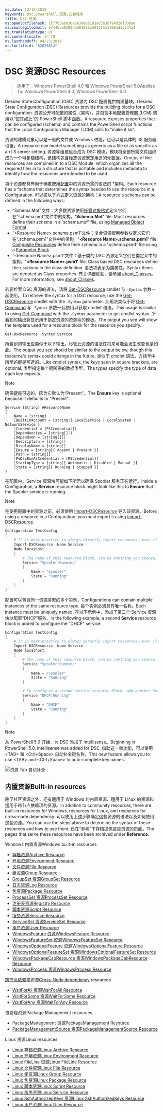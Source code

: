 ```yaml
---
ms.date: 12/12/2018
keywords: dsc,powershell,配置,安装程序
title: DSC 资源
ms.openlocfilehash: 1f77b5e6630a2e3de6e1d1a05638f94d2df039ae
ms.sourcegitcommit: e7445ba8203da304286c591ff513900ad1c244a4
ms.translationtype: HT
ms.contentlocale: zh-CN
ms.lasthandoff: 04/23/2019
ms.locfileid: "62076614"
---
```

# <a name="dsc-resources"></a><span data-ttu-id="67ca7-103">DSC 资源</span><span class="sxs-lookup"><span data-stu-id="67ca7-103">DSC Resources</span></span>

><span data-ttu-id="67ca7-104">适用于：Windows PowerShell 4.0 和 Windows PowerShell 5.0</span><span class="sxs-lookup"><span data-stu-id="67ca7-104">Applies To: Windows PowerShell 4.0, Windows PowerShell 5.0</span></span>

<span data-ttu-id="67ca7-105">Desired State Configuration (DSC) 资源为 DSC 配置提供构建基块。</span><span class="sxs-lookup"><span data-stu-id="67ca7-105">Desired State Configuration (DSC) Resources provide the building blocks for a DSC configuration.</span></span> <span data-ttu-id="67ca7-106">资源公开可配置的属性（架构），并包含本地配置管理器 (LCM) 调用以“使其如此”的 PowerShell 脚本函数。</span><span class="sxs-lookup"><span data-stu-id="67ca7-106">A resource exposes properties that can be configured (schema) and contains the PowerShell script functions that the Local Configuration Manager (LCM) calls to "make it so".</span></span>

<span data-ttu-id="67ca7-107">资源的建模对象可以是一般的文件或 Windows 进程，也可以是具体的 IIS 服务器设置。</span><span class="sxs-lookup"><span data-stu-id="67ca7-107">A resource can model something as generic as a file or as specific as an IIS server setting.</span></span>  <span data-ttu-id="67ca7-108">资源等组被组合成为 DSC 模块，模块将全部所需文件组织成为一个可移植结构，该结构包含标志资源既定用途的元数据。</span><span class="sxs-lookup"><span data-stu-id="67ca7-108">Groups of like resources are combined in to a DSC Module, which organizes all the required files in to a structure that is portable and includes metadata to identify how the resources are intended to be used.</span></span>

<span data-ttu-id="67ca7-109">每个资源都具有用于确定使用[配置](../configurations/configurations.md)中的资源所需的语法的 \*架构。</span><span class="sxs-lookup"><span data-stu-id="67ca7-109">Each resource has a \*schema that determines the syntax needed to use the resource in a [Configuration](../configurations/configurations.md).</span></span> <span data-ttu-id="67ca7-110">可以按以下方式定义资源的架构：</span><span class="sxs-lookup"><span data-stu-id="67ca7-110">A resource's schema can be defined in the following ways:</span></span>

- <span data-ttu-id="67ca7-111">“Schema.Mof”文件：大多数资源使用[托管对象格式](/windows/desktop/wmisdk/managed-object-format--mof-)定义它们在“schema.mof”文件中的架构。</span><span class="sxs-lookup"><span data-stu-id="67ca7-111">**'Schema.Mof'** file: Most resources define their *schema* in a 'schema.mof' file, using [Managed Object Format](/windows/desktop/wmisdk/managed-object-format--mof-).</span></span>
- <span data-ttu-id="67ca7-112">“\<Resource Name\>.schema.psm1”文件：[复合资源](../configurations/compositeConfigs.md)使用[参数块](/powershell/module/microsoft.powershell.core/about/about_functions?view=powershell-6#functions-with-parameters)定义它们在“<ResourceName>.schema.psm1”文件中的架构。</span><span class="sxs-lookup"><span data-stu-id="67ca7-112">**'\<Resource Name\>.schema.psm1'** file: [Composite Resources](../configurations/compositeConfigs.md) define their *schema* in a '<ResourceName>.schema.psm1' file using a [Parameter Block](/powershell/module/microsoft.powershell.core/about/about_functions?view=powershell-6#functions-with-parameters).</span></span>
- <span data-ttu-id="67ca7-113">“\<Resource Name\>.psm1”文件：基于类的 DSC 资源定义它们在类定义中的架构。</span><span class="sxs-lookup"><span data-stu-id="67ca7-113">**'\<Resource Name\>.psm1'** file: Class based DSC resources define their *schema* in the class definition.</span></span> <span data-ttu-id="67ca7-114">语法项表示为类属性。</span><span class="sxs-lookup"><span data-stu-id="67ca7-114">Syntax items are denoted as Class properties.</span></span> <span data-ttu-id="67ca7-115">有关详细信息，请参阅 [about_Classes](/powershell/module/psdesiredstateconfiguration/about/about_classes_and_dsc)。</span><span class="sxs-lookup"><span data-stu-id="67ca7-115">For more information, see [about_Classes](/powershell/module/psdesiredstateconfiguration/about/about_classes_and_dsc).</span></span>

<span data-ttu-id="67ca7-116">若要检索 DSC 资源的语法，请将 [Get-DSCResource](/powershell/module/PSDesiredStateConfiguration/Get-DscResource) cmdlet 与 `-Syntax` 参数一起使用。</span><span class="sxs-lookup"><span data-stu-id="67ca7-116">To retrieve the syntax for a DSC resource, use the [Get-DSCResource](/powershell/module/PSDesiredStateConfiguration/Get-DscResource) cmdlet with the `-Syntax` parameter.</span></span> <span data-ttu-id="67ca7-117">此用法类似于将 [Get-Command](/powershell/module/microsoft.powershell.core/get-command) 与 `-Syntax` 参数一起使用以获取 cmdlet 语法。</span><span class="sxs-lookup"><span data-stu-id="67ca7-117">This usage is similar to using [Get-Command](/powershell/module/microsoft.powershell.core/get-command) with the `-Syntax` parameter to get cmdlet syntax.</span></span> <span data-ttu-id="67ca7-118">所看到的输出将显示用于指定资源的资源块的模板。</span><span class="sxs-lookup"><span data-stu-id="67ca7-118">The output you see will show the template used for a resource block for the resource you specify.</span></span>

```powershell
Get-DscResource -Syntax Service
```

<span data-ttu-id="67ca7-119">所看到的输出应类似于以下输出，尽管此资源的语法在将来可能会发生改变也是如此。</span><span class="sxs-lookup"><span data-stu-id="67ca7-119">The output you see should be similar to the output below, though this resource's syntax could change in the future.</span></span> <span data-ttu-id="67ca7-120">类似于 cmdlet 语法，方括号中所示的键是可选的。</span><span class="sxs-lookup"><span data-stu-id="67ca7-120">Like cmdlet syntax, the *keys* seen in square brackets, are optional.</span></span> <span data-ttu-id="67ca7-121">类型指定每个键所需的数据类型。</span><span class="sxs-lookup"><span data-stu-id="67ca7-121">The types specify the type of data each key expects.</span></span>

> [!NOTE]
> <span data-ttu-id="67ca7-122">确保键是可选的，因为它默认为“Present”。</span><span class="sxs-lookup"><span data-stu-id="67ca7-122">The **Ensure** key is optional because it defaults to "Present".</span></span>

```output
Service [String] #ResourceName
{
    Name = [string]
    [BuiltInAccount = [string]{ LocalService | LocalSystem | NetworkService }]
    [Credential = [PSCredential]]
    [Dependencies = [string[]]]
    [DependsOn = [string[]]]
    [Description = [string]]
    [DisplayName = [string]]
    [Ensure = [string]{ Absent | Present }]
    [Path = [string]]
    [PsDscRunAsCredential = [PSCredential]]
    [StartupType = [string]{ Automatic | Disabled | Manual }]
    [State = [string]{ Running | Stopped }]
}
```

<span data-ttu-id="67ca7-123">在配置内，Service 资源块可能如下所示以确保 Spooler 服务正在运行。</span><span class="sxs-lookup"><span data-stu-id="67ca7-123">Inside a Configuration, a **Service** resource block might look like this to **Ensure** that the Spooler service is running.</span></span>

> [!NOTE]
> <span data-ttu-id="67ca7-124">在使用配置中的资源之前，必须使用 [Import-DSCResource](../configurations/import-dscresource.md) 导入该资源。</span><span class="sxs-lookup"><span data-stu-id="67ca7-124">Before using a resource in a Configuration, you must import it using [Import-DSCResource](../configurations/import-dscresource.md).</span></span>

```powershell
Configuration TestConfig
{
    # It is best practice to always directly import resources, even if the resource is a built-in resource.
    Import-DSCResource -Name Service
    Node localhost
    {
        # The name of this resource block, can be anything you choose, as long as it is of type [String] as indicated by the schema.
        Service "Spooler:Running"
        {
            Name = "Spooler"
            State = "Running"
        }
    }
}
```

<span data-ttu-id="67ca7-125">配置可以包含同一资源类型的多个实例。</span><span class="sxs-lookup"><span data-stu-id="67ca7-125">Configurations can contain multiple instances of the same resource type.</span></span> <span data-ttu-id="67ca7-126">每个实例必须具有唯一名称。</span><span class="sxs-lookup"><span data-stu-id="67ca7-126">Each instance must be uniquely named.</span></span> <span data-ttu-id="67ca7-127">在以下示例中，添加了第二个 Service 资源块以配置“DHCP”服务。</span><span class="sxs-lookup"><span data-stu-id="67ca7-127">In the following example, a second **Service** resource block is added to configure the "DHCP" service.</span></span>

```powershell
Configuration TestConfig
{
    # It is best practice to always directly import resources, even if the resource is a built-in resource.
    Import-DSCResource -Name Service
    Node localhost
    {
        # The name of this resource block, can be anything you choose, as long as it is of type [String] as indicated by the schema.
        Service "Spooler:Running"
        {
            Name = "Spooler"
            State = "Running"
        }

        # To configure a second service resource block, add another Service resource block and use a unique name.
        Service "DHCP:Running"
        {
            Name = "DHCP"
            State = "Running"
        }
    }
}
```

> [!NOTE]
> <span data-ttu-id="67ca7-128">从 PowerShell 5.0 开始，为 DSC 添加了 Intellisense。</span><span class="sxs-lookup"><span data-stu-id="67ca7-128">Beginning in PowerShell 5.0, intellisense was added for DSC.</span></span> <span data-ttu-id="67ca7-129">借助这一新功能，可以使用 \<TAB\> 和 \<Ctrl+Space\> 自动补全键名称。</span><span class="sxs-lookup"><span data-stu-id="67ca7-129">This new feature allows you to use \<TAB\> and \<Ctrl+Space\> to auto-complete key names.</span></span>

![资源 Tab 自动补全](../media/resource-tabcompletion.png)

## <a name="built-in-resources"></a><span data-ttu-id="67ca7-131">内置资源</span><span class="sxs-lookup"><span data-stu-id="67ca7-131">Built-in resources</span></span>

<span data-ttu-id="67ca7-132">除了社区资源之外，还有适用于 Windows 的内置资源、适用于 Linux 的资源和适用于跨节点依赖项的资源。</span><span class="sxs-lookup"><span data-stu-id="67ca7-132">In addition to community resources, there are built-in resources for Windows, resources for Linux, and resources for cross-node dependency.</span></span> <span data-ttu-id="67ca7-133">可以使用上述步骤确定这些资源的语法以及如何使用这些资源。</span><span class="sxs-lookup"><span data-stu-id="67ca7-133">You can use the steps above to determine the syntax of these resources and how to use them.</span></span> <span data-ttu-id="67ca7-134">已在“参考”下存档提供这些资源的页面。</span><span class="sxs-lookup"><span data-stu-id="67ca7-134">The pages that serve these resources have been archived under **Reference**.</span></span>

<span data-ttu-id="67ca7-135">Windows 内置资源</span><span class="sxs-lookup"><span data-stu-id="67ca7-135">Windows built-in resources</span></span>

* [<span data-ttu-id="67ca7-136">存档资源</span><span class="sxs-lookup"><span data-stu-id="67ca7-136">Archive Resource</span></span>](../reference/resources/windows/archiveResource.md)
* [<span data-ttu-id="67ca7-137">环境资源</span><span class="sxs-lookup"><span data-stu-id="67ca7-137">Environment Resource</span></span>](../reference/resources/windows/environmentResource.md)
* [<span data-ttu-id="67ca7-138">文件资源</span><span class="sxs-lookup"><span data-stu-id="67ca7-138">File Resource</span></span>](../reference/resources/windows/fileResource.md)
* [<span data-ttu-id="67ca7-139">组资源</span><span class="sxs-lookup"><span data-stu-id="67ca7-139">Group Resource</span></span>](../reference/resources/windows/groupResource.md)
* [<span data-ttu-id="67ca7-140">GroupSet 资源</span><span class="sxs-lookup"><span data-stu-id="67ca7-140">GroupSet Resource</span></span>](../reference/resources/windows/groupSetResource.md)
* [<span data-ttu-id="67ca7-141">日志资源</span><span class="sxs-lookup"><span data-stu-id="67ca7-141">Log Resource</span></span>](../reference/resources/windows/logResource.md)
* [<span data-ttu-id="67ca7-142">包资源</span><span class="sxs-lookup"><span data-stu-id="67ca7-142">Package Resource</span></span>](../reference/resources/windows/packageResource.md)
* [<span data-ttu-id="67ca7-143">ProcessSet 资源</span><span class="sxs-lookup"><span data-stu-id="67ca7-143">ProcessSet Resource</span></span>](../reference/resources/windows/ProcessSetResource.md)
* [<span data-ttu-id="67ca7-144">注册表资源</span><span class="sxs-lookup"><span data-stu-id="67ca7-144">Registry Resource</span></span>](../reference/resources/windows/registryResource.md)
* [<span data-ttu-id="67ca7-145">脚本资源</span><span class="sxs-lookup"><span data-stu-id="67ca7-145">Script Resource</span></span>](../reference/resources/windows/scriptResource.md)
* [<span data-ttu-id="67ca7-146">服务资源</span><span class="sxs-lookup"><span data-stu-id="67ca7-146">Service Resource</span></span>](../reference/resources/windows/serviceResource.md)
* [<span data-ttu-id="67ca7-147">ServiceSet 资源</span><span class="sxs-lookup"><span data-stu-id="67ca7-147">ServiceSet Resource</span></span>](../reference/resources/windows/serviceSetResource.md)
* [<span data-ttu-id="67ca7-148">用户资源</span><span class="sxs-lookup"><span data-stu-id="67ca7-148">User Resource</span></span>](../reference/resources/windows/userResource.md)
* [<span data-ttu-id="67ca7-149">WindowsFeature 资源</span><span class="sxs-lookup"><span data-stu-id="67ca7-149">WindowsFeature Resource</span></span>](../reference/resources/windows/windowsFeatureResource.md)
* [<span data-ttu-id="67ca7-150">WindowsFeatureSet 资源</span><span class="sxs-lookup"><span data-stu-id="67ca7-150">WindowsFeatureSet Resource</span></span>](../reference/resources/windows/windowsFeatureSetResource.md)
* [<span data-ttu-id="67ca7-151">WindowsOptionalFeature 资源</span><span class="sxs-lookup"><span data-stu-id="67ca7-151">WindowsOptionalFeature Resource</span></span>](../reference/resources/windows/windowsOptionalFeatureResource.md)
* [<span data-ttu-id="67ca7-152">WindowsOptionalFeatureSet 资源</span><span class="sxs-lookup"><span data-stu-id="67ca7-152">WindowsOptionalFeatureSet Resource</span></span>](../reference/resources/windows/windowsOptionalFeatureSetResource.md)
* [<span data-ttu-id="67ca7-153">WindowsPackageCabResource 资源</span><span class="sxs-lookup"><span data-stu-id="67ca7-153">WindowsPackageCabResource Resource</span></span>](../reference/resources/windows/windowsPackageCabResource.md)
* [<span data-ttu-id="67ca7-154">WindowsProcess 资源</span><span class="sxs-lookup"><span data-stu-id="67ca7-154">WindowsProcess Resource</span></span>](../reference/resources/windows/windowsProcessResource.md)

<span data-ttu-id="67ca7-155">[跨节点依赖项](../configurations/crossNodeDependencies.md)资源</span><span class="sxs-lookup"><span data-stu-id="67ca7-155">[Cross-Node dependency](../configurations/crossNodeDependencies.md) resources</span></span>

* [<span data-ttu-id="67ca7-156">WaitForAll 资源</span><span class="sxs-lookup"><span data-stu-id="67ca7-156">WaitForAll Resource</span></span>](../reference/resources/windows/waitForAllResource.md)
* [<span data-ttu-id="67ca7-157">WaitForSome 资源</span><span class="sxs-lookup"><span data-stu-id="67ca7-157">WaitForSome Resource</span></span>](../reference/resources/windows/waitForSomeResource.md)
* [<span data-ttu-id="67ca7-158">WaitForAny 资源</span><span class="sxs-lookup"><span data-stu-id="67ca7-158">WaitForAny Resource</span></span>](../reference/resources/windows/waitForAnyResource.md)

<span data-ttu-id="67ca7-159">包管理资源</span><span class="sxs-lookup"><span data-stu-id="67ca7-159">Package Management resources</span></span>

* [<span data-ttu-id="67ca7-160">PackageManagement 资源</span><span class="sxs-lookup"><span data-stu-id="67ca7-160">PackageManagement Resource</span></span>](../reference/resources/packagemanagement/PackageManagementDscResource.md)
* [<span data-ttu-id="67ca7-161">PackageManagementSource 资源</span><span class="sxs-lookup"><span data-stu-id="67ca7-161">PackageManagementSource Resource</span></span>](../reference/resources/packagemanagement/PackageManagementSourceDscResource.md)

<span data-ttu-id="67ca7-162">Linux 资源</span><span class="sxs-lookup"><span data-stu-id="67ca7-162">Linux resources</span></span>

* [<span data-ttu-id="67ca7-163">Linux 存档资源</span><span class="sxs-lookup"><span data-stu-id="67ca7-163">Linux Archive Resource</span></span>](../reference/resources/linux/lnxArchiveResource.md)
* [<span data-ttu-id="67ca7-164">Linux 环境资源</span><span class="sxs-lookup"><span data-stu-id="67ca7-164">Linux Environment Resource</span></span>](../reference/resources/linux/lnxEnvironmentResource.md)
* [<span data-ttu-id="67ca7-165">Linux FileLine 资源</span><span class="sxs-lookup"><span data-stu-id="67ca7-165">Linux FileLine Resource</span></span>](../reference/resources/linux/lnxFileLineResource.md)
* [<span data-ttu-id="67ca7-166">Linux 文件资源</span><span class="sxs-lookup"><span data-stu-id="67ca7-166">Linux File Resource</span></span>](../reference/resources/linux/lnxFileResource.md)
* [<span data-ttu-id="67ca7-167">Linux 组资源</span><span class="sxs-lookup"><span data-stu-id="67ca7-167">Linux Group Resource</span></span>](../reference/resources/linux/lnxGroupResource.md)
* [<span data-ttu-id="67ca7-168">Linux 包资源</span><span class="sxs-lookup"><span data-stu-id="67ca7-168">Linux Package Resource</span></span>](../reference/resources/linux/lnxPackageResource.md)
* [<span data-ttu-id="67ca7-169">Linux 脚本资源</span><span class="sxs-lookup"><span data-stu-id="67ca7-169">Linux Script Resource</span></span>](../reference/resources/linux/lnxScriptResource.md)
* [<span data-ttu-id="67ca7-170">Linux 服务资源</span><span class="sxs-lookup"><span data-stu-id="67ca7-170">Linux Service Resource</span></span>](../reference/resources/linux/lnxServiceResource.md)
* [<span data-ttu-id="67ca7-171">Linux SshAuthorizedKeys 资源</span><span class="sxs-lookup"><span data-stu-id="67ca7-171">Linux SshAuthorizedKeys Resource</span></span>](../reference/resources/linux/lnxSshAuthorizedKeysResource.md)
* [<span data-ttu-id="67ca7-172">Linux 用户资源</span><span class="sxs-lookup"><span data-stu-id="67ca7-172">Linux User Resource</span></span>](../reference/resources/linux/lnxUserResource.md)
